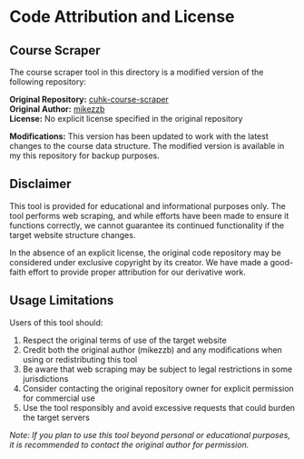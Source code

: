 # Code Attribution and License

## Course Scraper

The course scraper tool in this directory is a modified version of the following repository:

**Original Repository:** [cuhk-course-scraper](https://github.com/mikezzb/cuhk-course-scraper)  
**Original Author:** [mikezzb](https://github.com/mikezzb)  
**License:** No explicit license specified in the original repository

**Modifications:** This version has been updated to work with the latest changes to the course data structure. The modified version is available in my this repository for backup purposes.

## Disclaimer

This tool is provided for educational and informational purposes only. The tool performs web scraping, and while efforts have been made to ensure it functions correctly, we cannot guarantee its continued functionality if the target website structure changes.

In the absence of an explicit license, the original code repository may be considered under exclusive copyright by its creator. We have made a good-faith effort to provide proper attribution for our derivative work.

## Usage Limitations

Users of this tool should:
1. Respect the original terms of use of the target website
2. Credit both the original author (mikezzb) and any modifications when using or redistributing this tool
3. Be aware that web scraping may be subject to legal restrictions in some jurisdictions
4. Consider contacting the original repository owner for explicit permission for commercial use
5. Use the tool responsibly and avoid excessive requests that could burden the target servers

*Note: If you plan to use this tool beyond personal or educational purposes, it is recommended to contact the original author for permission.* 